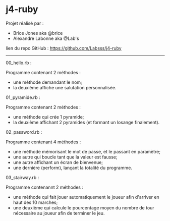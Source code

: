 # j4-ruby

Projet réalisé par :
- Brice Jones aka @brice
- Alexandre Labonne aka @Lab's

lien du repo GitHub : https://github.com/Labsss/j4-ruby

------------------------------------------------------------------------

00_hello.rb :

Programme contenant 2 méthodes : 
- une méthode demandant le nom;
- la deuxième affiche une salutation personnalisée.


01_pyramide.rb :

Programme contenant 2 méthodes :
- une méthode qui crée 1 pyramide;
- la deuxième affichant 2 pyramides (et formant un losange finalement).


02_password.rb :

Programme contenant 4 méthodes :
- une méthode mémorisant le mot de passe, et le passant en paramètre;
- une autre qui boucle tant que la valeur est fausse;
- une autre affichant un écran de bienvenue;
- une dernière (perform), lançant la totalité du programme.


03_stairway.rb :

Programme contenannt 2 méthodes :
- une méthode qui fait jouer automatiquement le joueur afin d'arriver en haut des 10 marches;
- une deuxième qui calcule le pourcentage moyen du nombre de tour nécessaire au joueur afin de terminer le jeu.